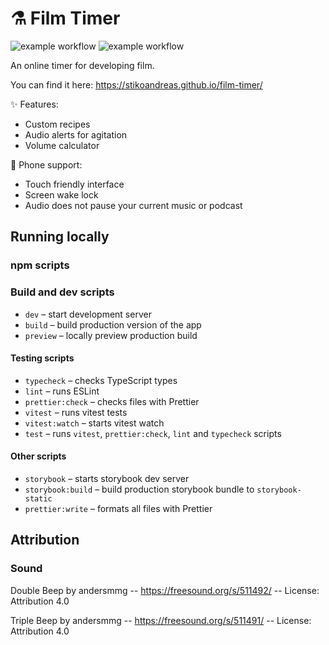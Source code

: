 # ⚗️ Film Timer

![example workflow](https://github.com/stikoandreas/film-timer/actions/workflows/deploy_pages.yml/badge.svg)
![example workflow](https://github.com/stikoandreas/film-timer/actions/workflows/npm_test.yml/badge.svg)

An online timer for developing film.

You can find it here:
<https://stikoandreas.github.io/film-timer/>

✨ Features:

- Custom recipes
- Audio alerts for agitation
- Volume calculator

📱 Phone support:

- Touch friendly interface
- Screen wake lock
- Audio does not pause your current music or podcast

## Running locally

### npm scripts

### Build and dev scripts

- `dev` – start development server
- `build` – build production version of the app
- `preview` – locally preview production build

#### Testing scripts

- `typecheck` – checks TypeScript types
- `lint` – runs ESLint
- `prettier:check` – checks files with Prettier
- `vitest` – runs vitest tests
- `vitest:watch` – starts vitest watch
- `test` – runs `vitest`, `prettier:check`, `lint` and `typecheck` scripts

#### Other scripts

- `storybook` – starts storybook dev server
- `storybook:build` – build production storybook bundle to `storybook-static`
- `prettier:write` – formats all files with Prettier

## Attribution

### Sound

Double Beep by andersmmg -- https://freesound.org/s/511492/ -- License: Attribution 4.0

Triple Beep by andersmmg -- https://freesound.org/s/511491/ -- License: Attribution 4.0
